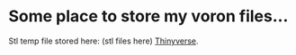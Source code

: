 # Some place to store my voron files...


Stl temp file stored here: (stl files here) [Thinyverse](https://www.thingiverse.com/thing:6431263).  

